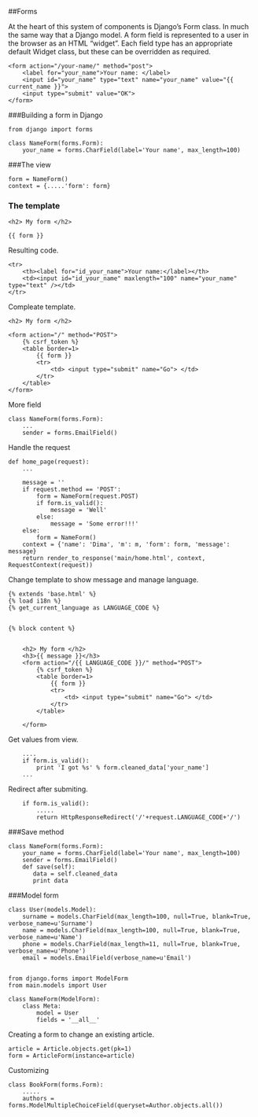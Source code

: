 ##Forms

At the heart of this system of components is Django’s Form class.
In much the same way that a Django model.
A form field is represented to a user in the browser as an HTML “widget”.
Each field type has an appropriate default 
Widget class, but these can be overridden as required.



    <form action="/your-name/" method="post">
        <label for="your_name">Your name: </label>
        <input id="your_name" type="text" name="your_name" value="{{ current_name }}">
        <input type="submit" value="OK">
    </form>


###Building a form in Django

    from django import forms

    class NameForm(forms.Form):
        your_name = forms.CharField(label='Your name', max_length=100)


###The view

    form = NameForm()
    context = {.....'form': form}


### The template

    <h2> My form </h2>

    {{ form }}

Resulting code.

    <tr>
        <th><label for="id_your_name">Your name:</label></th>
        <td><input id="id_your_name" maxlength="100" name="your_name" type="text" /></td>
    </tr>

Compleate template.


    <h2> My form </h2>

    <form action="/" method="POST">
        {% csrf_token %}
        <table border=1>
            {{ form }}
            <tr>
                <td> <input type="submit" name="Go"> </td>
            </tr>
        </table>
    </form>

More field

    class NameForm(forms.Form):
        ...
        sender = forms.EmailField()

Handle the request


    def home_page(request):
        ...
        
        message = ''
        if request.method == 'POST':
            form = NameForm(request.POST)
            if form.is_valid():
                message = 'Well'
            else:
                message = 'Some error!!!'
        else:        
            form = NameForm()
        context = {'name': 'Dima', 'm': m, 'form': form, 'message': message}
        return render_to_response('main/home.html', context, RequestContext(request))


Change template to show message and manage language.

    {% extends 'base.html' %}
    {% load i18n %}
    {% get_current_language as LANGUAGE_CODE %} 

    
    {% block content %}

  
        <h2> My form </h2>
        <h3>{{ message }}</h3>
        <form action="/{{ LANGUAGE_CODE }}/" method="POST">
            {% csrf_token %}
            <table border=1>
                {{ form }}
                <tr>
                    <td> <input type="submit" name="Go"> </td>
                </tr>
            </table>

        </form>

Get values from view.

        ....
        if form.is_valid():
            print 'I got %s' % form.cleaned_data['your_name']    
        ...

Redirect after submiting.

        if form.is_valid():
            .....
            return HttpResponseRedirect('/'+request.LANGUAGE_CODE+'/')

###Save method

    class NameForm(forms.Form):
        your_name = forms.CharField(label='Your name', max_length=100)
        sender = forms.EmailField()
        def save(self):
           data = self.cleaned_data
           print data  

###Model form

    class User(models.Model):
        surname = models.CharField(max_length=100, null=True, blank=True, verbose_name=u'Surname')
        name = models.CharField(max_length=100, null=True, blank=True, verbose_name=u'Name')
        phone = models.CharField(max_length=11, null=True, blank=True, verbose_name=u'Phone')
        email = models.EmailField(verbose_name=u'Email')


    from django.forms import ModelForm
    from main.models import User

    class NameForm(ModelForm):
        class Meta:
            model = User
            fields = '__all__'


Creating a form to change an existing article.

    article = Article.objects.get(pk=1)
    form = ArticleForm(instance=article)

Customizing

    class BookForm(forms.Form):
        .....
        authors = forms.ModelMultipleChoiceField(queryset=Author.objects.all())










